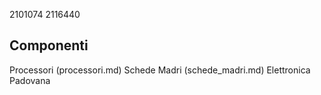 2101074
2116440

## Componenti

Processori (processori.md)
Schede Madri (schede_madri.md)
Elettronica Padovana

